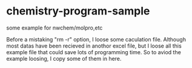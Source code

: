 # chemistry-program-sample
some example for nwchem/molpro,etc
 
 Before a mistaking "rm -r" option, I loose some caculation file. Although most datas have been recieved in anothor excel file, but I loose all this example file that could save lots of programming time. So to aviod the example loosing, I copy some of them in here.
